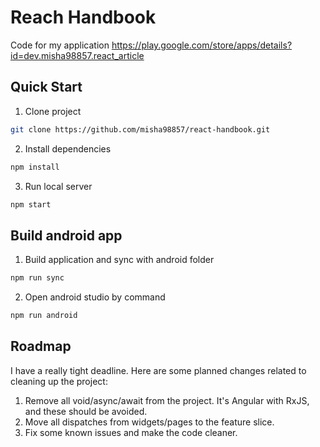 # Reach Handbook

Code for my application https://play.google.com/store/apps/details?id=dev.misha98857.react_article

## Quick Start

1. Clone project

```bash
git clone https://github.com/misha98857/react-handbook.git
```

2. Install dependencies

```bash
npm install
```

3. Run local server

```bash
npm start
```

## Build android app

1. Build application and sync with android folder

```bash
npm run sync
```

2. Open android studio by command

```bash
npm run android
```

## Roadmap

I have a really tight deadline. Here are some planned changes related to cleaning up the project:

1. Remove all void/async/await from the project. It's Angular with RxJS, and these should be avoided.
2. Move all dispatches from widgets/pages to the feature slice.
3. Fix some known issues and make the code cleaner.
